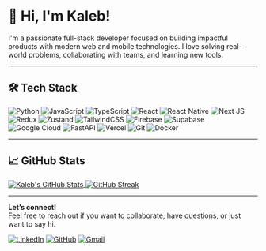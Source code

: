 # 👋 Hi, I'm Kaleb!

I'm a passionate full-stack developer focused on building impactful products with modern web and mobile technologies. I love solving real-world problems, collaborating with teams, and learning new tools.

---

## 🛠️ Tech Stack

![Python](https://img.shields.io/badge/python-3670A0?style=for-the-badge&logo=python&logoColor=ffdd54)
![JavaScript](https://img.shields.io/badge/javascript-%23323330.svg?style=for-the-badge&logo=javascript&logoColor=%23F7DF1E)
![TypeScript](https://img.shields.io/badge/typescript-%23007ACC.svg?style=for-the-badge&logo=typescript&logoColor=white)
![React](https://img.shields.io/badge/react-%2320232a.svg?style=for-the-badge&logo=react&logoColor=%2361DAFB)
![React Native](https://img.shields.io/badge/react%20native-20232A?style=for-the-badge&logo=react&logoColor=61DAFB)
![Next JS](https://img.shields.io/badge/Next-black?style=for-the-badge&logo=next.js&logoColor=white)
![Redux](https://img.shields.io/badge/redux-593D88?style=for-the-badge&logo=redux&logoColor=white)
![Zustand](https://img.shields.io/badge/zustand-000000?style=for-the-badge&logo=zustand&logoColor=white)
![TailwindCSS](https://img.shields.io/badge/tailwindcss-%2338B2AC.svg?style=for-the-badge&logo=tailwind-css&logoColor=white)
![Firebase](https://img.shields.io/badge/firebase-a08021?style=for-the-badge&logo=firebase&logoColor=ffcd34)
![Supabase](https://img.shields.io/badge/Supabase-3ECF8E?style=for-the-badge&logo=supabase&logoColor=white)
![Google Cloud](https://img.shields.io/badge/GoogleCloud-%234285F4.svg?style=for-the-badge&logo=google-cloud&logoColor=white)
![FastAPI](https://img.shields.io/badge/FastAPI-005571?style=for-the-badge&logo=fastapi)
![Vercel](https://img.shields.io/badge/vercel-%23000000.svg?style=for-the-badge&logo=vercel&logoColor=white)
![Git](https://img.shields.io/badge/git-%23F05033.svg?style=for-the-badge&logo=git&logoColor=white)
![Docker](https://img.shields.io/badge/docker-%230db7ed.svg?style=for-the-badge&logo=docker&logoColor=white)

---


## 📈 GitHub Stats

<a href="https://github.com/mk1316">
  <img align="center" src="https://github-readme-stats.vercel.app/api?username=mk1316&show_icons=true&line_height=27&count_private=true&title_color=ffffff&text_color=c9cacc&icon_color=2bbc8a&bg_color=1d1f21" alt="Kaleb's GitHub Stats" />
</a>

<a href="https://github.com/mk1316">
  <img align="center" src="https://streak-stats.demolab.com/?user=mk1316&theme=dark&hide_border=true&date_format=M%20j%5B%2C%20Y%5D" alt="GitHub Streak" />
</a>



---

**Let’s connect!**  
Feel free to reach out if you want to collaborate, have questions, or just want to say hi.

[![LinkedIn](https://img.shields.io/badge/LinkedIn-0077B5?style=for-the-badge&logo=linkedin&logoColor=white)](https://www.linkedin.com/in/kalebft)
[![GitHub](https://img.shields.io/badge/GitHub-181717?style=for-the-badge&logo=github&logoColor=white)](https://github.com/mk1316)
[![Gmail](https://img.shields.io/badge/Email-D14836?style=for-the-badge&logo=gmail&logoColor=white)](mailto:tsegkaleb@gmail.com)

